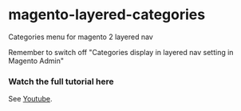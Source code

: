 # magento-layered-categories
Categories menu for magento 2 layered nav

Remember to switch off "Categories display in layered nav setting in Magento Admin"

### Watch the full tutorial here
See [Youtube](https://youtu.be/XpRHyVyXJmM).